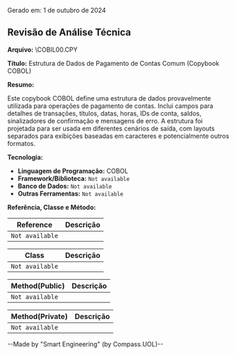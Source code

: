 Gerado em: 1 de outubro de 2024

## Revisão de Análise Técnica

**Arquivo:**  \COBIL00.CPY

**Título:**  Estrutura de Dados de Pagamento de Contas Comum (Copybook COBOL)

**Resumo:** 

Este copybook COBOL define uma estrutura de dados provavelmente utilizada para operações de pagamento de contas. Inclui campos para detalhes de transações, títulos, datas, horas, IDs de conta, saldos, sinalizadores de confirmação e mensagens de erro. A estrutura foi projetada para ser usada em diferentes cenários de saída, com layouts separados para exibições baseadas em caracteres e potencialmente outros formatos.

**Tecnologia:**

* **Linguagem de Programação:** COBOL
* **Framework/Biblioteca:** `Not available`
* **Banco de Dados:**  `Not available`
* **Outras Ferramentas:** `Not available`

**Referência, Classe e Método:**

| Reference | Descrição |
|---|---|
| `Not available` |  |

| Class | Descrição |
|---|---|
| `Not available` |  |

| Method(Public) | Descrição |
|---|---|
| `Not available` |  |

| Method(Private) | Descrição |
|---|---|
| `Not available` |  |

--Made by "Smart Engineering" (by Compass.UOL)--